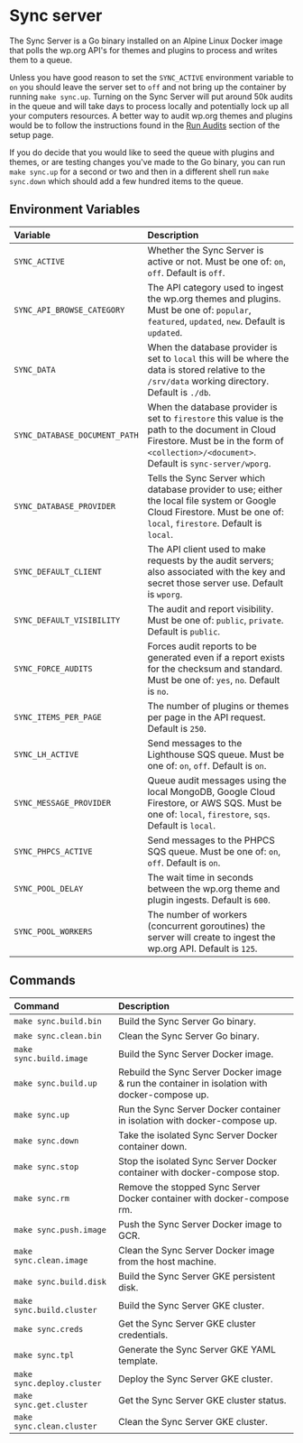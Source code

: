 # Sync server

The Sync Server is a Go binary installed on an Alpine Linux Docker image that polls the wp.org API's for themes and plugins to process and writes them to a queue.

Unless you have good reason to set the `SYNC_ACTIVE` environment variable to `on` you should leave the server set to `off` and not bring up the container by running `make sync.up`. Turning on the Sync Server will put around 50k audits in the queue and will take days to process locally and potentially lock up all your computers resources. A better way to audit wp.org themes and plugins would be to follow the instructions found in the [Run Audits](../installation/setup.md#run-audits) section of the setup page.

If you do decide that you would like to seed the queue with plugins and themes, or are testing changes you've made to the Go binary, you can run `make sync.up` for a second or two and then in a different shell run `make sync.down` which should add a few hundred items to the queue.

## Environment Variables

| Variable | Description |
| :--- | :--- |
| `SYNC_ACTIVE` | Whether the Sync Server is active or not. Must be one of: `on`, `off`. Default is `off`. |
| `SYNC_API_BROWSE_CATEGORY` | The API category used to ingest the wp.org themes and plugins. Must be one of: `popular`, `featured`, `updated`, `new`. Default is `updated`. |
| `SYNC_DATA` | When the database provider is set to `local` this will be where the data is stored relative to the `/srv/data` working directory. Default is `./db`. |
| `SYNC_DATABASE_DOCUMENT_PATH` |  When the database provider is set to `firestore` this value is the path to the document in Cloud Firestore. Must be in the form of `<collection>/<document>`. Default is `sync-server/wporg`. |
| `SYNC_DATABASE_PROVIDER` | Tells the Sync Server which database provider to use; either the local file system or Google Cloud Firestore. Must be one of: `local`, `firestore`. Default is `local`. |
| `SYNC_DEFAULT_CLIENT` | The API client used to make requests by the audit servers; also associated with the key and secret those server use. Default is `wporg`. |
| `SYNC_DEFAULT_VISIBILITY` | The audit and report visibility. Must be one of: `public`, `private`. Default is `public`. |
| `SYNC_FORCE_AUDITS` | Forces audit reports to be generated even if a report exists for the checksum and standard. Must be one of: `yes`, `no`. Default is `no`. |
| `SYNC_ITEMS_PER_PAGE` | The number of plugins or themes per page in the API request. Default is `250`. |
| `SYNC_LH_ACTIVE` | Send messages to the Lighthouse SQS queue. Must be one of: `on`, `off`. Default is `on`. |
| `SYNC_MESSAGE_PROVIDER` | Queue audit messages using the local MongoDB, Google Cloud Firestore, or AWS SQS. Must be one of: `local`, `firestore`, `sqs`. Default is `local`. |
| `SYNC_PHPCS_ACTIVE` | Send messages to the PHPCS SQS queue. Must be one of: `on`, `off`. Default is `on`. |
| `SYNC_POOL_DELAY` | The wait time in seconds between the wp.org theme and plugin ingests. Default is `600`. |
| `SYNC_POOL_WORKERS` | The number of workers (concurrent goroutines) the server will create to ingest the wp.org API. Default is `125`. |

## Commands

| Command | Description |
| :--- | :--- |
| `make sync.build.bin` | Build the Sync Server Go binary. |
| `make sync.clean.bin` | Clean the Sync Server Go binary. |
| `make sync.build.image` | Build the Sync Server Docker image. |
| `make sync.build.up` | Rebuild the Sync Server Docker image & run the container in isolation with docker-compose up. |
| `make sync.up` | Run the Sync Server Docker container in isolation with docker-compose up. |
| `make sync.down` | Take the isolated Sync Server Docker container down. |
| `make sync.stop` | Stop the isolated Sync Server Docker container with docker-compose stop. |
| `make sync.rm` | Remove the stopped Sync Server Docker container with docker-compose rm. |
| `make sync.push.image` | Push the Sync Server Docker image to GCR. |
| `make sync.clean.image` | Clean the Sync Server Docker image from the host machine. |
| `make sync.build.disk` | Build the Sync Server GKE persistent disk. |
| `make sync.build.cluster` | Build the Sync Server GKE cluster. |
| `make sync.creds` | Get the Sync Server GKE cluster credentials. |
| `make sync.tpl` | Generate the Sync Server GKE YAML template. |
| `make sync.deploy.cluster` | Deploy the Sync Server GKE cluster. |
| `make sync.get.cluster` | Get the Sync Server GKE cluster status. |
| `make sync.clean.cluster` | Clean the Sync Server GKE cluster. |